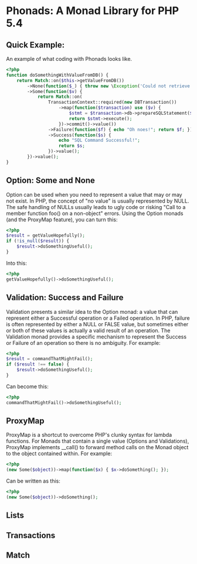 Phonads: A Monad Library for PHP 5.4
====================================

Quick Example:
--------------
An example of what coding with Phonads looks like.

```php
<?php
function doSomethingWithValueFromDB() {
    return Match::on($this->getValueFromDB())
        ->None(function($_) { throw new \Exception('Could not retrieve thing from database!'); })
        ->Some(function($v) {
            return Match::on(
                TransactionContext::required(new DBTransaction())
                    ->map(function($transaction) use ($v) {
                        $stmt = $transaction->db->prepareSQLStatement($v);
                        return $stmt->execute();
                    })->commit()->value())
                ->Failure(function($f) { echo "Oh noes!"; return $f; })
                ->Success(function($s) {
                    echo "SQL Command Successful!";
                    return $s;
                })->value();
        })->value();
}
```

Option: Some and None
---------------------
Option can be used when you need to represent a value that may or may not exist. 
In PHP, the concept of "no value" is usually represented by NULL. The safe handling 
of NULLs usually leads to ugly code or risking "Call to a member function foo() on 
a non-object" errors. Using the Option monads (and the ProxyMap feature), you can turn 
this:

```php
<?php
$result = getValueHopefully();
if (!is_null($result)) {
    $result->doSomethingUseful();
}
```
Into this:

```php
<?php
getValueHopefully()->doSomethingUseful();
```

Validation: Success and Failure
-------------------------------
Validation presents a similar idea to the Option monad: a value that can represent 
either a Successful operation or a Failed operation. In PHP, failure is often represented
by either a NULL or FALSE value, but sometimes either or both of these values is actually
a valid result of an operation. The Validation monad provides a specific mechanism to
represent the Success or Failure of an operation so there is no ambiguity. For example:

```php
<?php
$result = commandThatMightFail();
if ($result !== false) {
    $result->doSomethingUseful();
}
```

Can become this:

```php
<?php
commandThatMightFail()->doSomethingUseful();
```

ProxyMap
--------
ProxyMap is a shortcut to overcome PHP's clunky syntax for lambda functions. For Monads
that contain a single value (Options and Validations), ProxyMap implements __call() to 
forward method calls on the Monad object to the object contained within. For example:

```php
<?php
(new Some($object))->map(function($x) { $x->doSomething(); });
```

Can be written as this:

```php
<?php
(new Some($object))->doSomething();
```

Lists
-----

Transactions
------------

Match
-----
